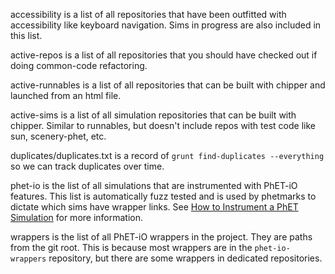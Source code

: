 accessibility is a list of all repositories that have been outfitted with accessibility like keyboard navigation. Sims 
    in progress are also included in this list.  

active-repos is a list of all repositories that you should have checked out if doing common-code refactoring.

active-runnables is a list of all repositories that can be built with chipper and launched from an html file.

active-sims is a list of all simulation repositories that can be built with chipper.  Similar to runnables, but doesn't 
    include repos with test code like sun, scenery-phet, etc.

duplicates/duplicates.txt is a record of `grunt find-duplicates --everything` so we can track duplicates over time.

phet-io is the list of all simulations that are instrumented with PhET-iO features. This list is automatically fuzz
    tested and is used by phetmarks to dictate which sims have wrapper links. See 
    [How to Instrument a PhET Simulation](https://github.com/phetsims/phet-io/blob/master/doc/how-to-instrument-a-phet-simulation-for-phet-io.md)
    for more information.
    
wrappers is the list of all PhET-iO wrappers in the project. They are paths from the git root. This is because most
    wrappers are in the `phet-io-wrappers` repository, but there are some wrappers in dedicated repositories.
